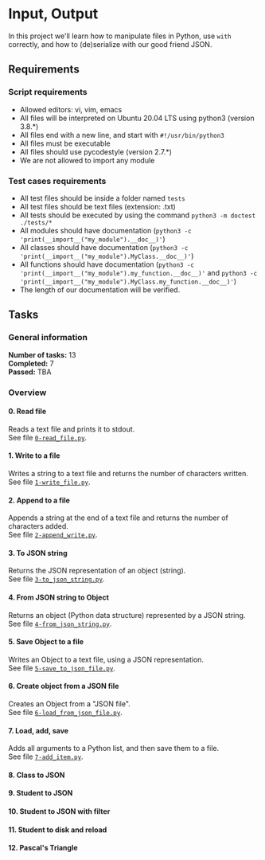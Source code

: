 # Input, Output
In this project we'll learn how to manipulate files in Python, use `with` correctly, and how to (de)serialize with our good friend JSON.<br/>
## Requirements
### Script requirements
* Allowed editors: vi, vim, emacs
* All files will be interpreted on Ubuntu 20.04 LTS using python3 (version 3.8.*)
* All files end with a new line, and start with `#!/usr/bin/python3`
* All files must be executable
* All files should use pycodestyle (version 2.7.*)
* We are not allowed to import any module
### Test cases requirements
* All test files should be inside a folder named `tests`
* All test files should be text files (extension: .txt)
* All tests should be executed by using the command `python3 -m doctest ./tests/*`
* All modules should have documentation (`python3 -c 'print(__import__("my_module").__doc__)'`)
* All classes should have documentation (`python3 -c 'print(__import__("my_module").MyClass.__doc__)'`)
* All functions should have documentation (`python3 -c 'print(__import__("my_module").my_function.__doc__)'` and `python3 -c 'print(__import__("my_module").MyClass.my_function.__doc__)'`)
* The length of our documentation will be verified.
## Tasks
### General information
__Number of tasks:__ 13<br/>
__Completed:__ 7<br/>
__Passed:__ TBA<br/>
### Overview
#### 0. Read file
Reads a text file and prints it to stdout.<br/>
See file [`0-read_file.py`](./0-read_file.py).
#### 1. Write to a file
Writes a string to a text file and returns the number of characters written.<br/>
See file [`1-write_file.py`](./1-write_file.py).
#### 2. Append to a file
Appends a string at the end of a text file and returns the number of characters added.<br/>
See file [`2-append_write.py`](./2-append_write.py).
#### 3. To JSON string
Returns the JSON representation of an object (string).<br/>
See file [`3-to_json_string.py`](./3-to_json_string.py).
#### 4. From JSON string to Object
Returns an object (Python data structure) represented by a JSON string.<br/>
See file [`4-from_json_string.py`](./4-from_json_string.py).
#### 5. Save Object to a file
Writes an Object to a text file, using a JSON representation.<br/>
See file [`5-save_to_json_file.py`](./5-save_to_json_file.py).
#### 6. Create object from a JSON file
Creates an Object from a "JSON file".<br/>
See file [`6-load_from_json_file.py`](./6-load_from_json_file.py).
#### 7. Load, add, save
Adds all arguments to a Python list, and then save them to a file.<br/>
See file [`7-add_item.py`](./7-add_item.py).
#### 8. Class to JSON

#### 9. Student to JSON

#### 10. Student to JSON with filter

#### 11. Student to disk and reload

#### 12. Pascal's Triangle

